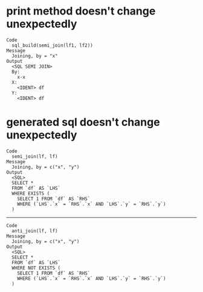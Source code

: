 # print method doesn't change unexpectedly

    Code
      sql_build(semi_join(lf1, lf2))
    Message
      Joining, by = "x"
    Output
      <SQL SEMI JOIN>
      By:
        x-x
      X:
        <IDENT> df
      Y:
        <IDENT> df

# generated sql doesn't change unexpectedly

    Code
      semi_join(lf, lf)
    Message
      Joining, by = c("x", "y")
    Output
      <SQL>
      SELECT *
      FROM `df` AS `LHS`
      WHERE EXISTS (
        SELECT 1 FROM `df` AS `RHS`
        WHERE (`LHS`.`x` = `RHS`.`x` AND `LHS`.`y` = `RHS`.`y`)
      )

---

    Code
      anti_join(lf, lf)
    Message
      Joining, by = c("x", "y")
    Output
      <SQL>
      SELECT *
      FROM `df` AS `LHS`
      WHERE NOT EXISTS (
        SELECT 1 FROM `df` AS `RHS`
        WHERE (`LHS`.`x` = `RHS`.`x` AND `LHS`.`y` = `RHS`.`y`)
      )

